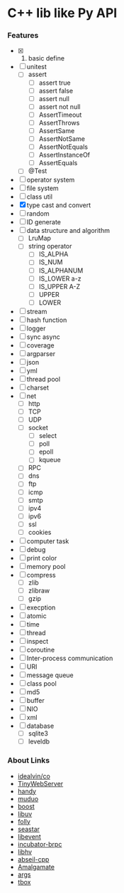 # C++ lib like Py API

### Features

* [x] 1. basic define
* [ ] unitest
    * [ ] assert
        * [ ] assert true
        * [ ] assert false
        * [ ] assert null
        * [ ] assert not null
        * [ ] AssertTimeout
        * [ ] AssertThrows
        * [ ] AssertSame
        * [ ] AssertNotSame
        * [ ] AssertNotEquals
        * [ ] AssertInstanceOf
        * [ ] AssertEquals
    * [ ] @Test
* [ ] operator system
* [ ] file system
* [ ] class util
* [x] type cast and convert
* [ ] random
* [ ] ID generate
* [ ] data structure and algorithm
    * [ ] LruMap
    * [ ] string operator
        * [ ] IS_ALPHA
        * [ ] IS_NUM
        * [ ] IS_ALPHANUM
        * [ ] IS_LOWER a-z
        * [ ] IS_UPPER A-Z
        * [ ] UPPER
        * [ ] LOWER
* [ ] stream
* [ ] hash function
* [ ] logger
* [ ] sync async
* [ ] coverage
* [ ] argparser
* [ ] json
* [ ] yml
* [ ] thread pool
* [ ] charset
* [ ] net
    * [ ] http
    * [ ] TCP
    * [ ] UDP
    * [ ] socket
        * [ ] select
        * [ ] poll
        * [ ] epoll
        * [ ] kqueue
    * [ ] RPC
    * [ ] dns
    * [ ] ftp
    * [ ] icmp
    * [ ] smtp
    * [ ] ipv4
    * [ ] ipv6
    * [ ] ssl
    * [ ] cookies
* [ ] computer task
* [ ] debug
* [ ] print color
* [ ] memory pool
* [ ] compress
    * [ ] zlib
    * [ ] zlibraw
    * [ ] gzip
* [ ] execption
* [ ] atomic
* [ ] time
* [ ] thread
* [ ] inspect
* [ ] coroutine
* [ ] Inter-process communication
* [ ] URI
* [ ] message queue
* [ ] class pool
* [ ] md5
* [ ] buffer
* [ ] NIO
* [ ] xml
* [ ] database
    * [ ] sqlite3
    * [ ] leveldb

### About Links

* [idealvin/co](https://github.com/idealvin/co)
* [TinyWebServer](https://github.com/qinguoyi/TinyWebServer)
* [handy](https://github.com/yedf/handy)
* [muduo](https://github.com/chenshuo/muduo)
* [boost](https://github.com/boostorg)
* [libuv](https://github.com/libuv/libuv)
* [folly](https://github.com/facebook/folly/)
* [seastar](https://github.com/scylladb/seastar)
* [libevent](https://github.com/libevent/libevent)
* [incubator-brpc](https://github.com/apache/incubator-brpc)
* [libhv](https://github.com/ithewei/libhv)
* [abseil-cpp](https://github.com/abseil/abseil-cpp)
* [Amalgamate](https://github.com/vinniefalco/Amalgamate)
* [args](https://github.com/Taywee/args)
* [tbox](https://github.com/tboox/tbox)
